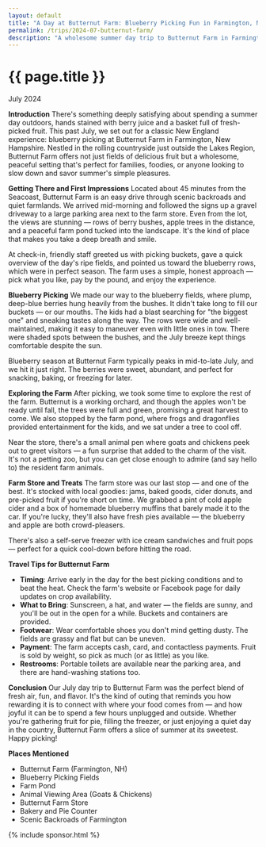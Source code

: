 ```yaml
---
layout: default
title: "A Day at Butternut Farm: Blueberry Picking Fun in Farmington, NH"
permalink: /trips/2024-07-butternut-farm/
description: "A wholesome summer day trip to Butternut Farm in Farmington, New Hampshire featuring blueberry picking, farm exploration, and the simple pleasures of fresh-picked fruit"
---
```

<h1>{{ page.title }}</h1>
<p class="subtitle">July 2024</p>

**Introduction**
There's something deeply satisfying about spending a summer day outdoors, hands stained with berry juice and a basket full of fresh-picked fruit. This past July, we set out for a classic New England experience: blueberry picking at Butternut Farm in Farmington, New Hampshire. Nestled in the rolling countryside just outside the Lakes Region, Butternut Farm offers not just fields of delicious fruit but a wholesome, peaceful setting that's perfect for families, foodies, or anyone looking to slow down and savor summer's simple pleasures.

**Getting There and First Impressions**
Located about 45 minutes from the Seacoast, Butternut Farm is an easy drive through scenic backroads and quiet farmlands. We arrived mid-morning and followed the signs up a gravel driveway to a large parking area next to the farm store. Even from the lot, the views are stunning — rows of berry bushes, apple trees in the distance, and a peaceful farm pond tucked into the landscape. It's the kind of place that makes you take a deep breath and smile.

At check-in, friendly staff greeted us with picking buckets, gave a quick overview of the day's ripe fields, and pointed us toward the blueberry rows, which were in perfect season. The farm uses a simple, honest approach — pick what you like, pay by the pound, and enjoy the experience.

**Blueberry Picking**
We made our way to the blueberry fields, where plump, deep-blue berries hung heavily from the bushes. It didn't take long to fill our buckets — or our mouths. The kids had a blast searching for "the biggest one" and sneaking tastes along the way. The rows were wide and well-maintained, making it easy to maneuver even with little ones in tow. There were shaded spots between the bushes, and the July breeze kept things comfortable despite the sun.

Blueberry season at Butternut Farm typically peaks in mid-to-late July, and we hit it just right. The berries were sweet, abundant, and perfect for snacking, baking, or freezing for later.

**Exploring the Farm**
After picking, we took some time to explore the rest of the farm. Butternut is a working orchard, and though the apples won't be ready until fall, the trees were full and green, promising a great harvest to come. We also stopped by the farm pond, where frogs and dragonflies provided entertainment for the kids, and we sat under a tree to cool off.

Near the store, there's a small animal pen where goats and chickens peek out to greet visitors — a fun surprise that added to the charm of the visit. It's not a petting zoo, but you can get close enough to admire (and say hello to) the resident farm animals.

**Farm Store and Treats**
The farm store was our last stop — and one of the best. It's stocked with local goodies: jams, baked goods, cider donuts, and pre-picked fruit if you're short on time. We grabbed a pint of cold apple cider and a box of homemade blueberry muffins that barely made it to the car. If you're lucky, they'll also have fresh pies available — the blueberry and apple are both crowd-pleasers.

There's also a self-serve freezer with ice cream sandwiches and fruit pops — perfect for a quick cool-down before hitting the road.

**Travel Tips for Butternut Farm**
- **Timing**: Arrive early in the day for the best picking conditions and to beat the heat. Check the farm's website or Facebook page for daily updates on crop availability.
- **What to Bring**: Sunscreen, a hat, and water — the fields are sunny, and you'll be out in the open for a while. Buckets and containers are provided.
- **Footwear**: Wear comfortable shoes you don't mind getting dusty. The fields are grassy and flat but can be uneven.
- **Payment**: The farm accepts cash, card, and contactless payments. Fruit is sold by weight, so pick as much (or as little) as you like.
- **Restrooms**: Portable toilets are available near the parking area, and there are hand-washing stations too.

**Conclusion**
Our July day trip to Butternut Farm was the perfect blend of fresh air, fun, and flavor. It's the kind of outing that reminds you how rewarding it is to connect with where your food comes from — and how joyful it can be to spend a few hours unplugged and outside. Whether you're gathering fruit for pie, filling the freezer, or just enjoying a quiet day in the country, Butternut Farm offers a slice of summer at its sweetest. Happy picking!

**Places Mentioned**
- Butternut Farm (Farmington, NH)
- Blueberry Picking Fields
- Farm Pond
- Animal Viewing Area (Goats & Chickens)
- Butternut Farm Store
- Bakery and Pie Counter
- Scenic Backroads of Farmington

{% include sponsor.html %} 